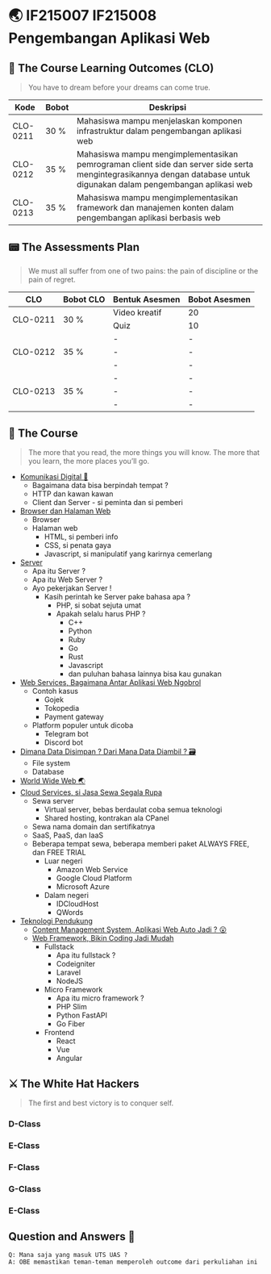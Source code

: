 # 🌏 IF215007 IF215008 Pengembangan Aplikasi Web

## 🌟 The Course Learning Outcomes (CLO)

> You have to dream before your dreams can come true.

|Kode|Bobot|Deskripsi|
|---|---|---|
|CLO-0211|30 %|Mahasiswa mampu menjelaskan komponen infrastruktur dalam pengembangan aplikasi web|
|CLO-0212|35 %|Mahasiswa mampu mengimplementasikan pemrograman client side dan server side serta mengintegrasikannya dengan database untuk digunakan dalam pengembangan aplikasi web|
|CLO-0213|35 %|Mahasiswa mampu mengimplementasikan framework dan manajemen konten dalam pengembangan aplikasi berbasis web|

## 📟 The Assessments Plan

> We must all suffer from one of two pains: the pain of discipline or the pain of regret.

<table>
    <thead>
        <tr>
            <th>CLO</th>
            <th>Bobot CLO</th>
            <th>Bentuk Asesmen</th>
            <th>Bobot Asesmen</th>
        </tr>
    </thead>
    <tbody>
        <tr>
            <td rowspan=3>CLO-0211</td>
            <td rowspan=3>30 %</td>
        </tr>
        <tr>
            <td>Video kreatif</td><td>20</td>
        </tr>
        <tr>
            <td>Quiz</td><td>10</td>
        </tr>        
        <tr>
            <td rowspan=4>CLO-0212</td>
            <td rowspan=4>35 %</td>
        </tr>
        <tr>
            <td>-</td><td>-</td>
        </tr>
        <tr>
            <td>-</td><td>-</td>
        </tr>
        <tr>
            <td>-</td><td>-</td>
        </tr>
        <tr>
            <td rowspan=4>CLO-0213</td>
            <td rowspan=4>35 %</td>
        </tr>
        <tr>
            <td>-</td><td>-</td>
        </tr>
        <tr>
            <td>-</td><td>-</td>
        </tr>
        <tr>
            <td>-</td><td>-</td>
        </tr>
    </tbody>
</table>

## 🌷 The Course
> The more that you read, the more things you will know. The more that you learn, the more places you’ll go.

- [Komunikasi Digital 📡](/)
  - Bagaimana data bisa berpindah tempat ?
  - HTTP dan kawan kawan
  - Client dan Server - si peminta dan si pemberi
- [Browser dan Halaman Web](/)
  - Browser
  - Halaman web
    - HTML, si pemberi info
    - CSS, si penata gaya
    - Javascript, si manipulatif yang karirnya cemerlang
- [Server](/)
  - Apa itu Server ?
  - Apa itu Web Server ?
  - Ayo pekerjakan Server !
    - Kasih perintah ke Server pake bahasa apa ?
        - PHP, si sobat sejuta umat
        - Apakah selalu harus PHP ?
            - C++
            - Python
            - Ruby
            - Go
            - Rust
            - Javascript
            - dan puluhan bahasa lainnya bisa kau gunakan
- [Web Services, Bagaimana Antar Aplikasi Web Ngobrol](/)
    - Contoh kasus
        - Gojek
        - Tokopedia
        - Payment gateway
    - Platform populer untuk dicoba
        - Telegram bot
        - Discord bot 
- [Dimana Data Disimpan ? Dari Mana Data Diambil ? 🗃](/)
    - File system
    - Database
- [World Wide Web 🌏](/)
- [Cloud Services, si Jasa Sewa Segala Rupa](/)
    - Sewa server
        - Virtual server, bebas berdaulat coba semua teknologi
        - Shared hosting, kontrakan ala CPanel
    - Sewa nama domain dan sertifikatnya
    - SaaS, PaaS, dan IaaS
    - Beberapa tempat sewa, beberapa memberi paket ALWAYS FREE, dan FREE TRIAL
        - Luar negeri
            - Amazon Web Service
            - Google Cloud Platform
            - Microsoft Azure
        - Dalam negeri
            - IDCloudHost
            - QWords
- [Teknologi Pendukung](/)
    - [Content Management System, Aplikasi Web Auto Jadi ? 😮](/)
    - [Web Framework, Bikin Coding Jadi Mudah](/)
        - Fullstack
            - Apa itu fullstack ?
            - Codeigniter
            - Laravel
            - NodeJS
        - Micro Framework
            - Apa itu micro framework ?
            - PHP Slim
            - Python FastAPI
            - Go Fiber
        - Frontend
            - React
            - Vue
            - Angular

## ⚔ The White Hat Hackers
> The first and best victory is to conquer self.

### D-Class

### E-Class

### F-Class

### G-Class

### E-Class

## Question and Answers 💬
```
Q: Mana saja yang masuk UTS UAS ?
A: OBE memastikan teman-teman memperoleh outcome dari perkuliahan ini
```
